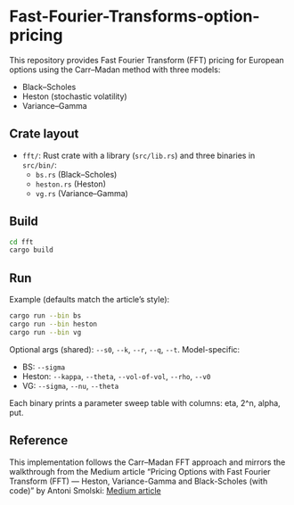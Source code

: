 # Fast-Fourier-Transforms-option-pricing

This repository provides Fast Fourier Transform (FFT) pricing for European options using the Carr–Madan method with three models:
- Black–Scholes
- Heston (stochastic volatility)
- Variance–Gamma

## Crate layout
- `fft/`: Rust crate with a library (`src/lib.rs`) and three binaries in `src/bin/`:
  - `bs.rs` (Black–Scholes)
  - `heston.rs` (Heston)
  - `vg.rs` (Variance–Gamma)

## Build
```bash
cd fft
cargo build
```

## Run
Example (defaults match the article’s style):
```bash
cargo run --bin bs
cargo run --bin heston
cargo run --bin vg
```
Optional args (shared): `--s0`, `--k`, `--r`, `--q`, `--t`.
Model-specific:
- BS: `--sigma`
- Heston: `--kappa`, `--theta`, `--vol-of-vol`, `--rho`, `--v0`
- VG: `--sigma`, `--nu`, `--theta`

Each binary prints a parameter sweep table with columns: eta, 2^n, alpha, put.

## Reference
This implementation follows the Carr–Madan FFT approach and mirrors the walkthrough from the Medium article “Pricing Options with Fast Fourier Transform (FFT) — Heston, Variance-Gamma and Black-Scholes (with code)” by Antoni Smolski: [Medium article](https://antonismolski.medium.com/pricing-options-with-fast-fourier-transform-fft-ee7ae0a97c43)